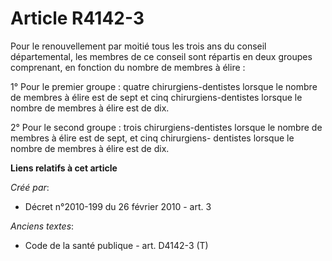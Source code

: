# Article R4142-3

Pour le renouvellement par moitié tous les trois ans du conseil départemental, les membres de ce conseil sont répartis en
deux groupes comprenant, en fonction du nombre de membres à élire :

1° Pour le premier groupe : quatre chirurgiens-dentistes lorsque le nombre de membres à élire est de sept et cinq
chirurgiens-dentistes lorsque le nombre de membres à élire est de dix.

2° Pour le second groupe : trois chirurgiens-dentistes lorsque le nombre de membres à élire est de sept, et cinq chirurgiens-
dentistes lorsque le nombre de membres à élire est de dix.

**Liens relatifs à cet article**

_Créé par_:

  - Décret n°2010-199 du 26 février 2010 - art. 3

_Anciens textes_:

  - Code de la santé publique - art. D4142-3 (T)
